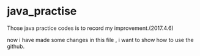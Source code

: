 # java_practise
Those java practice codes is to record my improvement.(2017.4.6) 

now i have made some changes in this file , i want to show how to use the github.
